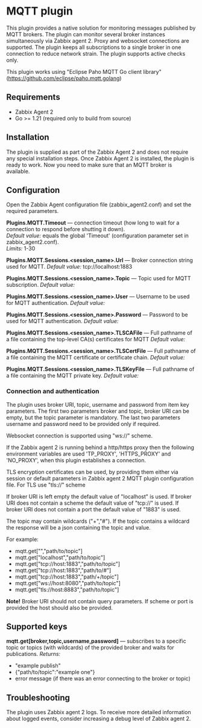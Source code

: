# MQTT plugin
This plugin provides a native solution for monitoring messages published by MQTT brokers. 
The plugin can monitor several broker instances simultaneously via Zabbix agent 2. Proxy and websocket connections are 
supported. The plugin keeps all subscriptions to a single broker in one connection to reduce network strain. The plugin 
supports active checks only.

This plugin works using "Eclipse Paho MQTT Go client library" (https://github.com/eclipse/paho.mqtt.golang)


## Requirements
- Zabbix Agent 2
- Go >= 1.21 (required only to build from source)

## Installation
The plugin is supplied as part of the Zabbix Agent 2 and does not require any special installation steps. Once 
Zabbix Agent 2 is installed, the plugin is ready to work. Now you need to make sure that an MQTT broker is available.

## Configuration
Open the Zabbix Agent configuration file (zabbix_agent2.conf) and set the required parameters.

**Plugins.MQTT.Timeout** — connection timeout (how long to wait for a connection to respond before shutting it down).  
*Default value:* equals the global 'Timeout' (configuration parameter set in zabbix_agent2.conf).  
*Limits:* 1-30

**Plugins.MQTT.Sessions.<session_name>.Url** — Broker connection string used for MQTT.
*Default value:* tcp://localhost:1883

**Plugins.MQTT.Sessions.<session_name>.Topic** — Topic used for MQTT subscription.
*Default value:*

**Plugins.MQTT.Sessions.<session_name>.User** — Username to be used for MQTT authentication.
*Default value:* 

**Plugins.MQTT.Sessions.<session_name>.Password** — Password to be used for MQTT authentication.
*Default value:*

**Plugins.MQTT.Sessions.<session_name>.TLSCAFile** — Full pathname of a file containing the top-level CA(s) certificates for MQTT
*Default value:* 

**Plugins.MQTT.Sessions.<session_name>.TLSCertFile** — Full pathname of a file containing the MQTT certificate or certificate chain.
*Default value:* 

**Plugins.MQTT.Sessions.<session_name>.TLSKeyFile** — Full pathname of a file containing the MQTT private key.
*Default value:* 

### Connection and authentication
The plugin uses broker URI, topic, username and password from item key parameters.
The first two parameters broker and topic, broker URI can be empty, but the topic parameter is mandatory.
The last two parameters username and password need to be provided only if required.

Websocket connection is supported using "ws://" scheme.

If the Zabbix agent 2 is running behind a http/https proxy then the following environment variables are used 
'TP_PROXY', 'HTTPS_PROXY' and 'NO_PROXY', when this plugin establishes a connection.

TLS encryption certificates can be used, by providing them either via session or default parameters
in Zabbix agent 2 MQTT plugin configuration file.
For TLS use "tls://" scheme

If broker URI is left empty the default value of "localhost" is used.
If broker URI does not contain a scheme the default value of "tcp://" is used.
If broker URI does not contain a port the default value of "1883" is used. 

The topic may contain wildcards ("+","#").
If the topic contains a wildcard the response will be a json containing the topic and value.

For example:
- mqtt.get["","path/to/topic"]
- mqtt.get["localhost","path/to/topic"]
- mqtt.get["tcp://host:1883","path/to/topic"]
- mqtt.get["tcp://host:1883","path/to/#"]
- mqtt.get["tcp://host:1883","path/+/topic"]
- mqtt.get["ws://host:8080","path/to/topic"]
- mqtt.get["tls://host:8883","path/to/topic"]

**Note!** Broker URI should not contain query parameters. If scheme or port is provided the host should also be provided.
  
## Supported keys

**mqtt.get[broker,topic,username,password]** — subscribes to a specific topic or topics (with wildcards) of the provided broker
and waits for publications.
*Returns:*
- "example publish"
- {"path/to/topic":"example one"}
- error message (if there was an error connecting to the broker or topic)

## Troubleshooting
The plugin uses Zabbix agent 2 logs. To receive more detailed information about logged events, consider increasing a debug level 
of Zabbix agent 2.
